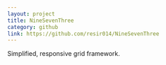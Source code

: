 ```yaml
---
layout: project
title: NineSevenThree
category: github
link: https://github.com/resir014/NineSevenThree
---
```


Simplified, responsive grid framework.
